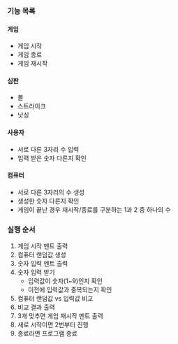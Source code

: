 ### 기능 목록

#### 게임
- 게임 시작
- 게임 종료
- 게임 재시작

#### 심판
- 볼
- 스트라이크
- 낫싱

#### 사용자
- 서로 다른 3자리 수 입력
- 입력 받은 숫자 다른지 확인

#### 컴퓨터
- 서로 다른 3자리의 수 생성
- 생성한 숫자 다른지 확인
- 게임이 끝난 경우 재시작/종료를 구분하는 1과 2 중 하나의 수

### 실행 순서
1. 게임 시작 멘트 출력
2. 컴퓨터 랜덤값 생성
3. 숫자 입력 멘트 출력
4. 숫자 입력 받기
    - 입력값이 숫자(1~9)인지 확인
    - 이전에 입력값과 중복되는지 확인
5. 컴퓨터 랜덤값 vs 입력값 비교
6. 비교 결과 출력
7. 3개 맞추면 게임 재시작 멘트 출력
8. 새로 시작이면 2번부터 진행
9. 종료라면 프로그램 종료
